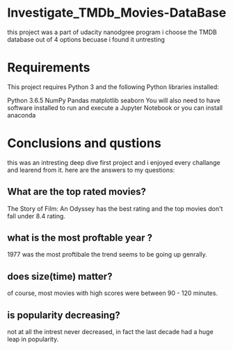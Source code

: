 # Investigate_TMDb_Movies-DataBase
this project was a part of udacity nanodgree program
i choose the TMDB database out of 4 options becuase i found it untresting

# Requirements
This project requires Python 3 and the following Python libraries installed:

Python 3.6.5
NumPy
Pandas
matplotlib
seaborn
You will also need to have software installed to run and execute a Jupyter Notebook or you can install anaconda

# Conclusions and qustions
this was an intresting deep dive first project and i enjoyed every challange and learend from it. here are the answers to my questions:

## What are the top rated movies?

The Story of Film: An Odyssey has the best rating and the top movies don't fall under 8.4 rating.

## what is the most proftable year ?

1977 was the most proftibale the trend seems to be going up genrally.

## does size(time) matter?

of course, most movies with high scores were between 90 - 120 minutes.

## is popularity decreasing?

not at all the intrest never decreased, in fact the last decade had a huge leap in popularity.

